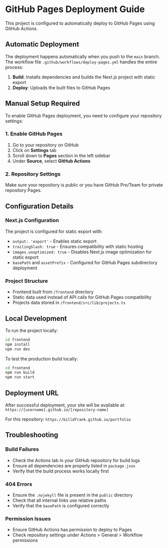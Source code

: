 # GitHub Pages Deployment Guide

This project is configured to automatically deploy to GitHub Pages using GitHub Actions.

## Automatic Deployment

The deployment happens automatically when you push to the `main` branch. The workflow file `.github/workflows/deploy-pages.yml` handles the entire process:

1. **Build**: Installs dependencies and builds the Next.js project with static export
2. **Deploy**: Uploads the built files to GitHub Pages

## Manual Setup Required

To enable GitHub Pages deployment, you need to configure your repository settings:

### 1. Enable GitHub Pages
1. Go to your repository on GitHub
2. Click on **Settings** tab
3. Scroll down to **Pages** section in the left sidebar
4. Under **Source**, select **GitHub Actions**

### 2. Repository Settings
Make sure your repository is public or you have GitHub Pro/Team for private repository Pages.

## Configuration Details

### Next.js Configuration
The project is configured for static export with:
- `output: 'export'` - Enables static export
- `trailingSlash: true` - Ensures compatibility with static hosting
- `images.unoptimized: true` - Disables Next.js image optimization for static export
- `basePath` and `assetPrefix` - Configured for GitHub Pages subdirectory deployment

### Project Structure
- Frontend built from `/frontend` directory
- Static data used instead of API calls for GitHub Pages compatibility
- Projects data stored in `/frontend/src/lib/projects.ts`

## Local Development

To run the project locally:

```bash
cd frontend
npm install
npm run dev
```

To test the production build locally:

```bash
cd frontend
npm run build
npm run start
```

## Deployment URL

After successful deployment, your site will be available at:
`https://[username].github.io/[repository-name]`

For this repository: `https://billdfrank.github.io/portfolio`

## Troubleshooting

### Build Failures
- Check the Actions tab in your GitHub repository for build logs
- Ensure all dependencies are properly listed in `package.json`
- Verify that the build process works locally first

### 404 Errors
- Ensure the `.nojekyll` file is present in the `public` directory
- Check that all internal links use relative paths
- Verify that the `basePath` is configured correctly

### Permission Issues
- Ensure GitHub Actions has permission to deploy to Pages
- Check repository settings under Actions > General > Workflow permissions
